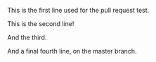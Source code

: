 This is the first line used for the pull request test.

This is the second line!

And the third.

And a final fourth line, on the master branch.